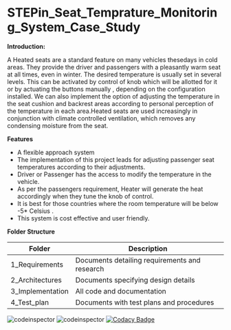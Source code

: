 # STEPin_Seat_Temprature_Monitoring_System_Case_Study
**Introduction:**

A Heated seats are a standard feature on many vehicles thesedays in cold areas. They provide the driver and passengers with a pleasantly warm seat at all times, even in winter. The desired temperature is usually set in several levels. This can be activated by control of knob which will be allotted for it or by actuating the buttons manually , depending on the configuration installed. We can also implement the option of adjusting the temperature in the seat cushion and backrest areas according to personal perception of the temperature in each area.Heated seats are used increasingly in conjunction with climate controlled ventilation, which removes any condensing moisture from the seat.

**Features**

- A flexible approach system
- The implementation of this project leads for adjusting passenger seat temperatures according to their adjustments.
- Driver or Passenger has the access to modify the temperature in the vehicle.
- As per the passengers requirement, Heater will generate the heat accordingly when they tune the knob of control.
- It is best for those countries where the room temperature will be below -5\* Celsius .
- This system is cost effective and user friendly.

**Folder Structure**

| **Folder** | **Description** |
| --- | --- |
| 1\_Requirements | Documents detailing requirements and research |
| 2\_Architectures | Documents specifying design details |
| 3\_Implementation | All code and documentation |
| 4\_Test\_plan | Documents with test plans and procedures |


![codeinspector](https://www.code-inspector.com/project/29015/score/svg)
![codeinspector](https://www.code-inspector.com/project/29015/status/svg)
[![Codacy Badge](https://app.codacy.com/project/badge/Grade/de2c45a066ad4d87a9160dec012fced7)](https://www.codacy.com/gh/AkhileshShindhe/STEPin_Seat_Temprature_Monitoring_System_Case_Study/dashboard?utm_source=github.com&amp;utm_medium=referral&amp;utm_content=AkhileshShindhe/STEPin_Seat_Temprature_Monitoring_System_Case_Study&amp;utm_campaign=Badge_Grade)
